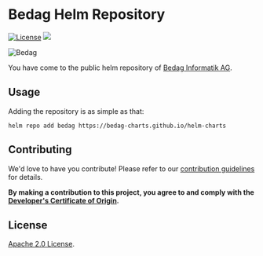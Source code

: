 # Bedag Helm Repository

[![License](https://img.shields.io/badge/License-Apache%202.0-blue.svg)](https://opensource.org/licenses/Apache-2.0)
[![](https://github.com/bedag/helm-charts/workflows/Helm%20Chart%20Release/badge.svg?branch=master)](https://github.com/bedag/helm-charts/actions)

![Bedag](https://www.bedag.ch/wGlobal/wGlobal/layout/images/logo.svg)

You have come to the public helm repository of [Bedag Informatik AG](https://www.bedag.ch/de/).

## Usage

Adding the repository is as simple as that:

```
helm repo add bedag https://bedag-charts.github.io/helm-charts
```

## Contributing

We'd love to have you contribute! Please refer to our [contribution guidelines](CONTRIBUTING.md) for details.

**By making a contribution to this project, you agree to and comply with the
[Developer's Certificate of Origin](./DCO).**

## License

[Apache 2.0 License](./LICENSE).
